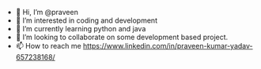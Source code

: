 - 👋 Hi, I’m @praveen
- 👀 I’m interested in coding and development
- 🌱 I’m currently learning python and java 
- 💞️ I’m looking to collaborate on some development based project.
- 📫 How to reach me 
https://www.linkedin.com/in/praveen-kumar-yadav-657238168/
